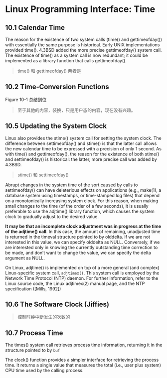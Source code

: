 # Linux Programming Interface: Time


## 10.1 Calendar Time

The reason for the existence of two system calls (time() and gettimeofday()) with
essentially the same purpose is historical. Early UNIX implementations provided time(). 4.3BSD added the more precise gettimeofday() system call. The
existence of time() as a system call is now redundant; it could be implemented
as a library function that calls gettimeofday().
> time() 和 gettimeofday() 两者是


## 10.2 Time-Conversion Functions
Figure 10-1 总结到位

> 至于其他的内容，装换，只是用户态的内容，现在没有兴趣。

## 10.5 Updating the System Clock

Linux also provides the stime() system call for setting the system clock. The difference between settimeofday() and stime() is that the latter call allows the new
calendar time to be expressed with a precision of only 1 second. As with time()
and gettimeofday(), the reason for the existence of both stime() and settimeofday()
is historical: the latter, more precise call was added by 4.3BSD.
> stime() 和 settimeofday() 

Abrupt changes in the system time of the sort caused by calls to settimeofday() can
have deleterious effects on applications (e.g., make(1), a database system using
timestamps, or time-stamped log files) that depend on a monotonically increasing
system clock. For this reason, when making small changes to the time (of the order
of a few seconds), it is usually preferable to use the adjtime() library function, which
causes the system clock to gradually adjust to the desired value.

**It may be that an incomplete clock adjustment was in progress at the time of the
adjtime() call**. In this case, the amount of remaining, unadjusted time is returned in
the timeval structure pointed to by olddelta. If we are not interested in this value, we
can specify olddelta as NULL. Conversely, if we are interested only in knowing the currently outstanding time correction to be made, and don’t want to change the value,
we can specify the delta argument as NULL.

On Linux, adjtime() is implemented on top of a more general (and complex)
Linux-specific system call, `adjtimex()`. This system call is employed by the
Network Time Protocol (NTP) daemon. For further information, refer to the
Linux source code, the Linux adjtimex(2) manual page, and the NTP specification ([Mills, 1992])

## 10.6 The Software Clock (Jiffies)
> 控制时钟中断发生的次数的

## 10.7 Process Time
The times() system call retrieves process time information, returning it in the structure pointed to by `buf`

The clock() function provides a simpler interface for retrieving the process
time. It returns a single value that measures the total (i.e., user plus system) CPU
time used by the calling process.
